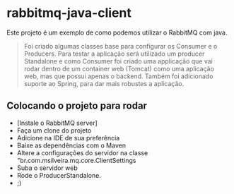 rabbitmq-java-client
==================

Este projeto é um exemplo de como podemos utilizar o RabbitMQ com java. 
> Foi criado algumas classes base para configurar os Consumer e o Producers. Para testar a aplicação será utilizado um producer Standalone e como Consumer foi criado uma applicação que vai rodar dentro de um container web (Tomcat) como uma aplicação web, mas que possui apenas o backend. Também foi adicionado suporte ao Spring, para dar mais robustes a aplicação.


Colocando o projeto para rodar
----------

- [Instale o RabbitMQ server]
- Faça um clone do projeto
- Adicione na IDE de sua preferência
- Baixe as dependências com o Maven
- Altere a configurações do servidor na classe "br.com.msilveira.mq.core.ClientSettings
- Suba o servidor web
- Rode o ProducerStandalone.
- ;)